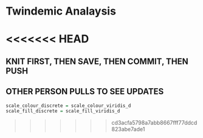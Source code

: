 Twindemic Analaysis
================

<<<<<<< HEAD
=======
## KNIT FIRST, THEN SAVE, THEN COMMIT, THEN PUSH

## OTHER PERSON PULLS TO SEE UPDATES

``` r
scale_colour_discrete = scale_colour_viridis_d
scale_fill_discrete = scale_fill_viridis_d
```
>>>>>>> cd3acfa5798a7abb8667fff77ddcd823abe7ade1
